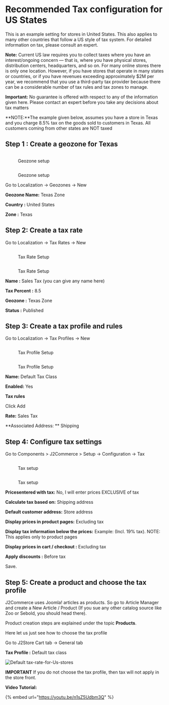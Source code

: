 # Recommended Tax configuration for US States

This is an example setting for stores in United States. This also applies to many other countries that follow a US style of tax system. For detailed information on tax, please consult an expert.

**Note:** Current US law requires you to collect taxes where you have an interest/ongoing concern — that is, where you have physical stores, distribution centers, headquarters, and so on. For many online stores there is only one location. However, if you have stores that operate in many states or countries, or if you have revenues exceeding approximately $2M per year, we recommend that you use a third-party tax provider because there can be a considerable number of tax rules and tax zones to manage.

**Important:** No guarantee is offered with respect to any of the information given here. Please contact an expert before you take any decisions about tax matters

\*\*NOTE:\*\*The example given below, assumes you have a store in Texas and you charge 8.5% tax on the goods sold to customers in Texas. All customers coming from other states are NOT taxed

## Step 1 : Create a geozone for Texas <a href="#step-1--create-a-geozone-for-texas" id="step-1--create-a-geozone-for-texas"></a>

<figure><img src="../.gitbook/assets/tax7.webp" alt=""><figcaption><p>Geozone setup</p></figcaption></figure>

<figure><img src="../.gitbook/assets/tax8.webp" alt=""><figcaption><p>Geozone setup</p></figcaption></figure>

Go to Localization -> Geozones -> New

**Geozone Name:** Texas Zone

**Country :** United States

**Zone :** Texas

## Step 2: Create a tax rate <a href="#step-2-create-a-tax-rate" id="step-2-create-a-tax-rate"></a>

Go to Localization -> Tax Rates -> New

<figure><img src="../.gitbook/assets/tax6.webp" alt=""><figcaption><p>Tax Rate Setup</p></figcaption></figure>

<figure><img src="../.gitbook/assets/tax9.webp" alt=""><figcaption><p>Tax Rate Setup</p></figcaption></figure>

**Name :** Sales Tax (you can give any name here)

**Tax Percent :** 8.5

**Geozone :** Texas Zone

**Status :** Published

## Step 3: Create a tax profile and rules <a href="#step-3-create-a-tax-profile-and-rules" id="step-3-create-a-tax-profile-and-rules"></a>

Go to Localization -> Tax Profiles -> New

<figure><img src="../.gitbook/assets/tax4.webp" alt=""><figcaption><p>Tax Profile Setup</p></figcaption></figure>

<figure><img src="../.gitbook/assets/tax5.webp" alt=""><figcaption><p>Tax Profile Setup</p></figcaption></figure>

**Name:** Default Tax Class

**Enabled:** Yes

**Tax rules**

Click Add

**Rate:** Sales Tax

\*\*Associated Address: \*\* Shipping

## Step 4: Configure tax settings <a href="#step-4-configure-tax-settings" id="step-4-configure-tax-settings"></a>

Go to Components > J2Commerce > Setup -> Configuration -> Tax

<figure><img src="../.gitbook/assets/tax2 (1).webp" alt=""><figcaption><p>Tax setup</p></figcaption></figure>

<figure><img src="../.gitbook/assets/tax3.webp" alt=""><figcaption><p>Tax setup</p></figcaption></figure>

**Pricesentered with tax:** No, I will enter prices EXCLUSIVE of tax

**Calculate tax based on:** Shipping address

**Default customer address:** Store address

**Display prices in product pages:** Excluding tax

**Display tax information below the prices:** Example: (Incl. 19% tax). NOTE: This applies only to product pages

**Display prices in cart / checkout :** Excluding tax

**Apply discounts :** Before tax

Save.

## Step 5: Create a product and choose the tax profile <a href="#step-5-create-a-product-and-choose-the-tax-profile" id="step-5-create-a-product-and-choose-the-tax-profile"></a>

J2Commerce uses Joomla! articles as products. So go to Article Manager and create a New Article / Product (If you sue any other catalog source like Zoo or Sebold, you should head there).

Product creation steps are explained under the topic **Products**.

Here let us just see how to choose the tax profile

Go to J2Store Cart tab -> General tab

**Tax Profile :** Default tax class

![Default tax-rate-for-Us-stores](../.gitbook/assets/tax1.webp)

**IMPORTANT** If you do not choose the tax profile, then tax will not apply in the store front.

**Video Tutorial:**

{% embed url="https://youtu.be/n1sZ5Udbm3Q" %}
